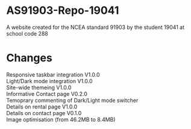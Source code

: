 # AS91903-Repo-19041
A website created for the NCEA standard 91903 by the student 19041 at school code 288

# Changes
Responsive taskbar integration V1.0.0<br>
Light/Dark mode integration V1.0.0<br>
Site-wide themeing V1.0.0<br>
Informative Contact page V0.2.0<br>
Temoprary commenting of Dark/Light mode switcher<br>
Details on rental page V1.0.0<br>
Details on contact page V0.1.0<br>
Image optimisation (from 46.2MB to 8.4MB)